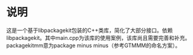# 说明
这是一个基于libpackagekit包装的C++类库，简化了大部分接口。依赖libpackagekit。其中main.cpp为该库的使用案例，该库尚且需要完善和补充。packagekitmm意为package minus minus（参考GTMMM的命名方案）。
